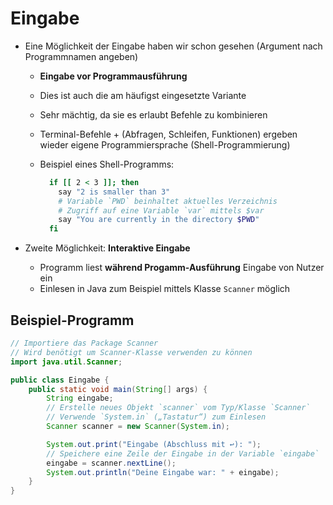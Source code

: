 # Eingabe

- Eine Möglichkeit der Eingabe haben wir schon gesehen (Argument nach Programmnamen angeben)
  - **Eingabe vor Programmausführung**
  - Dies ist auch die am häufigst eingesetzte Variante
  - Sehr mächtig, da sie es erlaubt Befehle zu kombinieren
  - Terminal-Befehle + (Abfragen, Schleifen, Funktionen) ergeben wieder eigene Programmiersprache (Shell-Programmierung)
  - Beispiel eines Shell-Programms:

    ```bash
      if [[ 2 < 3 ]]; then
        say "2 is smaller than 3"
        # Variable `PWD` beinhaltet aktuelles Verzeichnis
        # Zugriff auf eine Variable `var` mittels $var
        say "You are currently in the directory $PWD"
      fi
    ```

- Zweite Möglichkeit: **Interaktive Eingabe**
  - Programm liest **während Progamm-Ausführung**  Eingabe von Nutzer ein
  - Einlesen in Java zum Beispiel mittels Klasse `Scanner` möglich

## Beispiel-Programm

```java
// Importiere das Package Scanner
// Wird benötigt um Scanner-Klasse verwenden zu können
import java.util.Scanner;

public class Eingabe {
    public static void main(String[] args) {
        String eingabe;
        // Erstelle neues Objekt `scanner` vom Typ/Klasse `Scanner`
        // Verwende `System.in` („Tastatur“) zum Einlesen
        Scanner scanner = new Scanner(System.in);

        System.out.print("Eingabe (Abschluss mit ↩): ");
        // Speichere eine Zeile der Eingabe in der Variable `eingabe`
        eingabe = scanner.nextLine();
        System.out.println("Deine Eingabe war: " + eingabe);
    }
}
```
